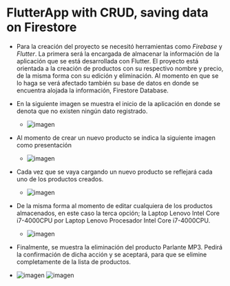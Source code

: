 # FlutterApp with CRUD, saving data on Firestore 
- Para la creación del proyecto se necesitó herramientas como *Firebase* y *Flutter*. La primera será la encargada de almacenar la información de la aplicación que se está desarrollada con Flutter. El proyecto está orientada a la creación de productos con su respectivo nombre y precio, de la misma forma con su edición y eliminación. Al momento en que se lo haga se verá afectado también su base de datos en donde se encuentra alojada la información, Firestore Database. 

- En la siguiente imagen se muestra el inicio de la aplicación en donde se denota que no existen ningún dato registrado.
  - ![imagen](https://user-images.githubusercontent.com/66731201/218294384-1358c53f-2a85-401a-b34e-a93b126790b7.png)

 
- Al momento de crear un nuevo producto se indica la siguiente imagen como presentación
  - ![imagen](https://user-images.githubusercontent.com/66731201/218294391-a133772e-e3e1-473f-b922-0a144cd2ff5f.png)

- Cada vez que se vaya cargando un nuevo producto se reflejará cada uno de los productos creados.
  - ![imagen](https://user-images.githubusercontent.com/66731201/218294397-29669a6f-9d1c-471d-80c9-f4c876bf9733.png)

- De la misma forma al momento de editar cualquiera de los productos almacenados, en este caso la terca opción; la Laptop Lenovo Intel Core i7-4000CPU por Laptop Lenovo Procesador Intel Core i7-4000CPU.
  - ![imagen](https://user-images.githubusercontent.com/66731201/218294400-2bbc993f-7186-4657-aa16-8c689fa1422e.png)

- Finalmente, se muestra la eliminación del producto Parlante MP3. Pedirá la confirmación de dicha acción y se aceptará, para que se elimine completamente de la lista de productos.
 - ![imagen](https://user-images.githubusercontent.com/66731201/218294404-e2094c04-3047-4464-a3d8-81a8cbbf2067.png) ![imagen](https://user-images.githubusercontent.com/66731201/218294405-cf1eb5ee-3472-4963-be35-65ee574dc759.png)


